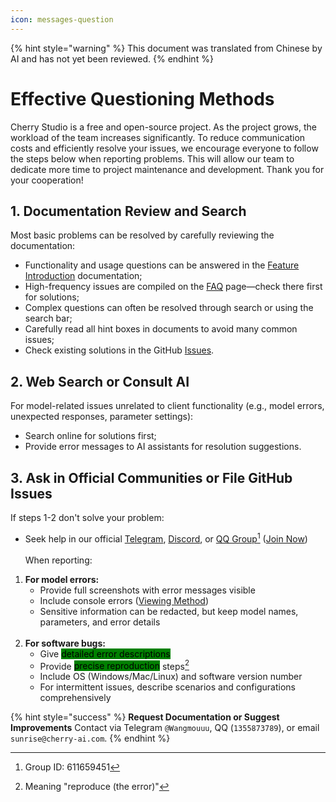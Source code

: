 ```yaml
---
icon: messages-question
---
```


{% hint style="warning" %}
This document was translated from Chinese by AI and has not yet been reviewed.
{% endhint %}

# Effective Questioning Methods

Cherry Studio is a free and open-source project. As the project grows, the workload of the team increases significantly. To reduce communication costs and efficiently resolve your issues, we encourage everyone to follow the steps below when reporting problems. This will allow our team to dedicate more time to project maintenance and development. Thank you for your cooperation!

## 1. Documentation Review and Search

Most basic problems can be resolved by carefully reviewing the documentation:
* Functionality and usage questions can be answered in the [Feature Introduction](../cherrystudio/preview/) documentation;
* High-frequency issues are compiled on the [FAQ](questions.md) page—check there first for solutions;
* Complex questions can often be resolved through search or using the search bar;
* Carefully read all hint boxes in documents to avoid many common issues;
* Check existing solutions in the GitHub [Issues](https://github.com/CherryHQ/cherry-studio/issues).

## 2. Web Search or Consult AI

For model-related issues unrelated to client functionality (e.g., model errors, unexpected responses, parameter settings):
* Search online for solutions first;
* Provide error messages to AI assistants for resolution suggestions.

## 3. Ask in Official Communities or File GitHub Issues

If steps 1-2 don't solve your problem:
* Seek help in our official [Telegram](https://t.me/CherryStudioAI), [Discord](https://discord.com/invite/wez8HtpxqQ), or [QQ Group](#user-content-fn-1)[^1] ([Join Now](https://qm.qq.com/cgi-bin/qm/qr?authKey=xe5nfGVZLMYnlJq%2F%2B4kN03YWcDBB2lnD7tc9rWus2mxS0JHUbOzk79cO7MYuqyGR\&k=UKVgl3YPHmwPaU8qeO1VG03NcUkACKsc\&noverify=0))<br><br>
When reporting:
1. **For model errors:** 
   - Provide full screenshots with error messages visible
   - Include console errors ([Viewing Method](questions.md#kong-zhi-tai-bao-cuo-cha-kan-fang-fa))
   - Sensitive information can be redacted, but keep model names, parameters, and error details<br><br>
2. **For software bugs:**
   - Give <mark style="background-color:green;">detailed error descriptions</mark>
   - Provide <mark style="background-color:green;">precise reproduction</mark> steps[^2]
   - Include OS (Windows/Mac/Linux) and software version number
   - For intermittent issues, describe scenarios and configurations comprehensively

{% hint style="success" %}
**Request Documentation or Suggest Improvements**
Contact via Telegram `@Wangmouuu`, QQ (`1355873789`), or email `sunrise@cherry-ai.com`.
{% endhint %}

[^1]: Group ID: 611659451  
[^2]: Meaning "reproduce (the error)"